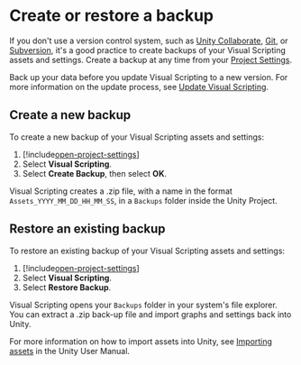 # Create or restore a backup 

If you don't use a version control system, such as [Unity Collaborate](https://docs.unity3d.com/Manual/UnityCollaborate.html), [Git](https://git-scm.com/), or [Subversion](https://subversion.apache.org/), it's a good practice to create backups of your Visual Scripting assets and settings. Create a backup at any time from your [Project Settings](vs-configuration.md). 

Back up your data before you update Visual Scripting to a new version. For more information on the update process, see [Update Visual Scripting](vs-update.md).

## Create a new backup 

To create a new backup of your Visual Scripting assets and settings: 

1. [!include[open-project-settings](./snippets/vs-open-project-settings.md)]
1. Select **Visual Scripting**.
1. Select **Create Backup**, then select **OK**. 

Visual Scripting creates a .zip file, with a name in the format `Assets_YYYY_MM_DD_HH_MM_SS`, in a `Backups` folder inside the Unity Project.

## Restore an existing backup 

To restore an existing backup of your Visual Scripting assets and settings: 

1. [!include[open-project-settings](./snippets/vs-open-project-settings.md)] 
1. Select **Visual Scripting**.
1. Select **Restore Backup**. 

Visual Scripting opens your `Backups` folder in your system's file explorer. You can extract a .zip back-up file and import graphs and settings back into Unity. 
    
For more information on how to import assets into Unity, see [Importing assets](https://docs.unity3d.com/Manual/ImportingAssets.html) in the Unity User Manual.